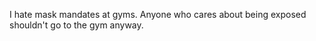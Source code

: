 I hate mask mandates at gyms. Anyone who cares about being exposed shouldn't go to the gym anyway.

